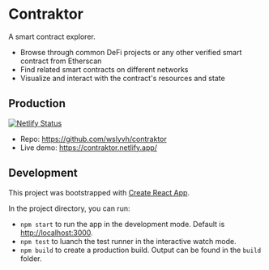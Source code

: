 # Contraktor

A smart contract explorer.

- Browse through common DeFi projects or any other verified smart contract​ from Etherscan
- Find related smart contracts on different networks​
- Visualize and interact with the contract's resources and state

## Production

[![Netlify Status](https://api.netlify.com/api/v1/badges/7d380e38-a3ed-4da2-85ee-7574c3ed5275/deploy-status)](https://app.netlify.com/sites/contraktor/deploys)

* Repo: https://github.com/wslyvh/contraktor
* Live demo: https://contraktor.netlify.app/

## Development
This project was bootstrapped with [Create React App](https://github.com/facebook/create-react-app).

In the project directory, you can run:

- `npm start` to run the app in the development mode. Default is [http://localhost:3000](http://localhost:3000).
- `npm test` to luanch the test runner in the interactive watch mode.
- `npm build` to create a production build. Output can be found in the `build` folder.